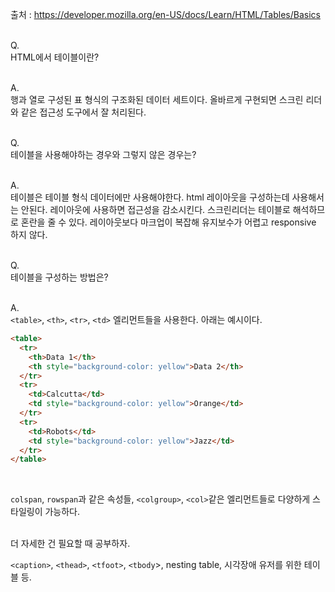 출처 : https://developer.mozilla.org/en-US/docs/Learn/HTML/Tables/Basics<br/><br/>

Q.<br/>
HTML에서 테이블이란?<br/><br/>

A.<br/>
행과 열로 구성된 표 형식의 구조화된 데이터 세트이다. 올바르게 구현되면 스크린 리더와 같은 접근성 도구에서 잘 처리된다.<br/><br/>

Q.<br/>
테이블을 사용해야하는 경우와 그렇지 않은 경우는?<br/><br/>

A.<br/>
테이블은 테이블 형식 데이터에만 사용해야한다. html 레이아웃을 구성하는데 사용해서는 안된다. 레이아웃에 사용하면 접근성을 감소시킨다. 스크린리더는 테이블로 해석하므로 혼란을 줄 수 있다. 레이아웃보다 마크업이 복잡해 유지보수가 어렵고 responsive 하지 않다.<br/><br/>

Q.<br/>
테이블을 구성하는 방법은?<br/><br/>

A.<br/>
`<table>`, `<th>`, `<tr>`, `<td>` 엘리먼트들을 사용한다. 아래는 예시이다.<br/>
```html
<table>
  <tr>
    <th>Data 1</th>
    <th style="background-color: yellow">Data 2</th>
  </tr>
  <tr>
    <td>Calcutta</td>
    <td style="background-color: yellow">Orange</td>
  </tr>
  <tr>
    <td>Robots</td>
    <td style="background-color: yellow">Jazz</td>
  </tr>
</table>
```
<br/>

`colspan`, `rowspan`과 같은 속성들, `<colgroup>`, `<col>`같은 엘리먼트들로 다양하게 스타일링이 가능하다.<br/><br/>

더 자세한 건 필요할 때 공부하자.<br/>

`<caption>`, `<thead>`, `<tfoot>`, `<tbody`>, nesting table, 시각장애 유저를 위한 테이블 등.